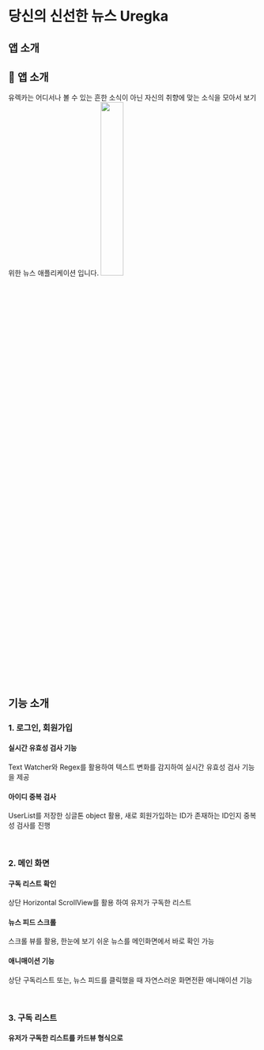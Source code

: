 # 당신의 신선한 뉴스 Uregka
## 앱 소개

## 🙌  앱 소개
유렉카는 어디서나 볼 수 있는 흔한 소식이 아닌 자신의 취향에 맞는 소식을 모아서 보기 위한 뉴스 애플리케이션 입니다.
<img src="" width="30%" height="30%" />

## 기능 소개

### 1. 로그인, 회원가입
#### 실시간 유효성 검사 기능
Text Watcher와 Regex를 활용하여 텍스트 변화를 감지하여 실시간 유효성 검사 기능을 제공


#### 아이디 중복 검사
UserList를 저장한 싱글톤 object 활용, 새로 회원가입하는 ID가 존재하는 ID인지 중복성 검사를 진행


<br>


### 2. 메인 화면
#### 구독 리스트 확인
상단 Horizontal ScrollView를 활용 하여 유저가 구독한 리스트


#### 뉴스 피드 스크롤
스크롤 뷰를 활용, 한눈에 보기 쉬운 뉴스를 메인화면에서 바로 확인 가능


#### 애니매이션 기능
상단 구독리스트 또는, 뉴스 피드를 클릭했을 때 자연스러운 화면전환 애니매이션 기능


<br>


### 3. 구독 리스트
#### 유저가 구독한 리스트를 카드뷰 형식으로
